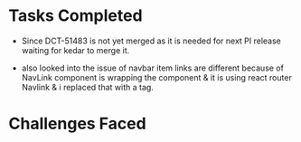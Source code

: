 # Tasks Completed

- Since DCT-51483 is not yet merged as it is needed for next PI release waiting for kedar to merge it.

- also looked into the issue of navbar item links are different because of NavLink component is wrapping the component & it is using react router Navlink & i replaced that with a tag.

# Challenges Faced
